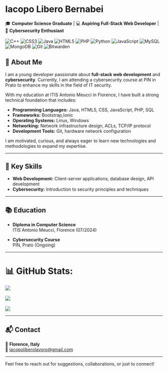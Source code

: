 



<!-- Proudly created with GPRM ( https://gprm.itsvg.in ) -->

# Iacopo Libero Bernabei

🎓 **Computer Science Graduate** | 💻 **Aspiring Full-Stack Web Developer** | 🔐 **Cybersecurity Enthusiast**<br><br>
![C++](https://img.shields.io/badge/c++-%2300599C.svg?style=plastic&logo=c%2B%2B&logoColor=white) ![CSS3](https://img.shields.io/badge/css3-%231572B6.svg?style=plastic&logo=css3&logoColor=white) ![Java](https://img.shields.io/badge/java-%23ED8B00.svg?style=plastic&logo=openjdk&logoColor=white) ![HTML5](https://img.shields.io/badge/html5-%23E34F26.svg?style=plastic&logo=html5&logoColor=white) ![PHP](https://img.shields.io/badge/php-%23777BB4.svg?style=plastic&logo=php&logoColor=white) ![Python](https://img.shields.io/badge/python-3670A0?style=plastic&logo=python&logoColor=ffdd54) ![JavaScript](https://img.shields.io/badge/javascript-%23323330.svg?style=plastic&logo=javascript&logoColor=%23F7DF1E) ![MySQL](https://img.shields.io/badge/mysql-4479A1.svg?style=plastic&logo=mysql&logoColor=white) ![MongoDB](https://img.shields.io/badge/MongoDB-%234ea94b.svg?style=plastic&logo=mongodb&logoColor=white) ![Git](https://img.shields.io/badge/git-%23F05033.svg?style=plastic&logo=git&logoColor=white) ![Bitwarden](https://img.shields.io/badge/bitwarden-%23175DDC.svg?style=plastic&logo=bitwarden&logoColor=white)
## 👋 About Me

I am a young developer passionate about **full-stack web development** and **cybersecurity**. 
Currently, I am attending a cybersecurity course at PIN in Prato to enhance my skills in the field of IT security.

With my education at ITIS Antonio Meucci in Florence, I have built a strong technical foundation that includes:

- **Programming Languages:** Java, HTML5, CSS, JavaScript, PHP, SQL  
- **Frameworks:** Bootstrap,Ionic
- **Operating Systems:** Linux, Windows  
- **Networking:** Network infrastructure design, ACLs, TCP/IP protocol  
- **Development Tools:** Git, hardware network configuration  

I am motivated, curious, and always eager to learn new technologies and methodologies to expand my expertise.

---

## 🚀 Key Skills

- **Web Development:** Client-server applications, database design, API development  
- **Cybersecurity:** Introduction to security principles and techniques 

---

## 📚 Education

- **Diploma in Computer Science**  
  ITIS Antonio Meucci, Florence (07/2024)  

- **Cybersecurity Course**  
  PIN, Prato (Ongoing)  

---

# 📊 GitHub Stats:
![](https://github-readme-stats.vercel.app/api?username=IacopoLibero&theme=bear&hide_border=false&include_all_commits=true&count_private=true)<br><br>
![](https://nirzak-streak-stats.vercel.app/?user=IacopoLibero&theme=bear&hide_border=false)<br><br>
![](https://github-readme-stats.vercel.app/api/top-langs/?username=IacopoLibero&theme=bear&hide_border=false&include_all_commits=true&count_private=true&layout=compact)

---

## 📬 Contact

📍 **Florence, Italy**  
📧 [iacopoliberolavoro@gmail.com](mailto:iacopoliberolavoro@gmail.com)   

---

Feel free to reach out for suggestions, collaborations, or just to connect!
